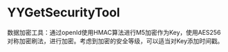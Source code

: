 # YYGetSecurityTool
数据加密工具：通过openId使用HMAC算法进行M5加密作为Key，使用AES256对称加密刷法，进行加密。考虑到加密的安全等级，可以适当对Key添加时间戳。
